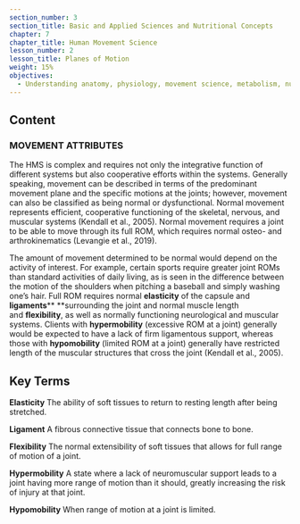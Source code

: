 ```yaml
---
section_number: 3
section_title: Basic and Applied Sciences and Nutritional Concepts
chapter: 7
chapter_title: Human Movement Science
lesson_number: 2
lesson_title: Planes of Motion
weight: 15%
objectives:
  - Understanding anatomy, physiology, movement science, metabolism, nutrition, and supplementation.
---
```


## Content
### MOVEMENT ATTRIBUTES

The HMS is complex and requires not only the integrative function of different systems but also cooperative efforts within the systems. Generally speaking, movement can be described in terms of the predominant movement plane and the specific motions at the joints; however, movement can also be classified as being normal or dysfunctional. Normal movement represents efficient, cooperative functioning of the skeletal, nervous, and muscular systems (Kendall et al., 2005). Normal movement requires a joint to be able to move through its full ROM, which requires normal osteo- and arthrokinematics (Levangie et al., 2019).

The amount of movement determined to be normal would depend on the activity of interest. For example, certain sports require greater joint ROMs than standard activities of daily living, as is seen in the difference between the motion of the shoulders when pitching a baseball and simply washing one’s hair. Full ROM requires normal **elasticity** of the capsule and **ligaments**** **surrounding the joint and normal muscle length and **flexibility**, as well as normally functioning neurological and muscular systems. Clients with **hypermobility** (excessive ROM at a joint) generally would be expected to have a lack of firm ligamentous support, whereas those with **hypomobility** (limited ROM at a joint) generally have restricted length of the muscular structures that cross the joint (Kendall et al., 2005).

## Key Terms

**Elasticity**
The ability of soft tissues to return to resting length after being stretched.

**Ligament**
A fibrous connective tissue that connects bone to bone.

**Flexibility**
The normal extensibility of soft tissues that allows for full range of motion of a joint.

**Hypermobility**
A state where a lack of neuromuscular support leads to a joint having more range of motion than it should, greatly increasing the risk of injury at that joint.

**Hypomobility**
When range of motion at a joint is limited.